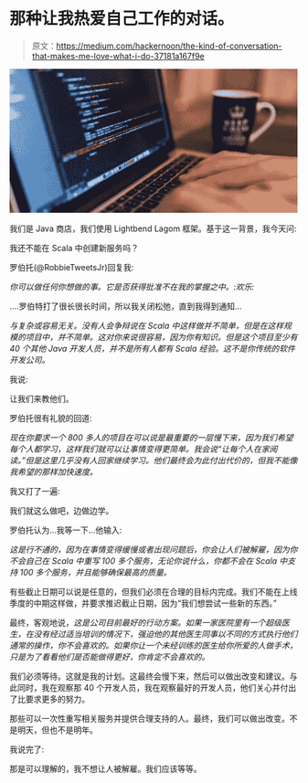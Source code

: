 # 那种让我热爱自己工作的对话。

> 原文：<https://medium.com/hackernoon/the-kind-of-conversation-that-makes-me-love-what-i-do-37181a167f9e>

![](img/506fa9e154e23e78fecbadfe2091bbd3.png)

我们是 Java 商店，我们使用 Lightbend Lagom 框架。基于这一背景，我今天问:

我还不能在 Scala 中创建新服务吗？

罗伯托(@RobbieTweetsJr)回复我:

*你可以做任何你想做的事。它是否获得批准不在我的掌握之中。:欢乐:*

….罗伯特打了很长很长时间，所以我关闭松弛，直到我得到通知…

*与复杂或容易无关。没有人会争辩说在 Scala 中这样做并不简单，但是在这样规模的项目中，并不简单。这对你来说很容易，因为你有知识。但是这个项目至少有 40 个其他 Java 开发人员，并不是所有人都有 Scala 经验。这不是你传统的软件开发公司。*

我说:

让我们来教他们。

罗伯托很有礼貌的回道:

*现在你要求一个 800 多人的项目在可以说是最重要的一层慢下来，因为我们希望每个人都学习，这样我们就可以让事情变得更简单。我会说“让每个人在家阅读。”但是这里几乎没有人回家继续学习。他们最终会为此付出代价的，但我不能像我希望的那样加快速度。*

我又打了一遍:

我们就这么做吧，边做边学。

罗伯托认为…我等一下…他输入:

*这是行不通的，因为在事情变得缓慢或者出现问题后，你会让人们被解雇，因为你不会自己在 Scala 中重写 100 多个服务，无论你说什么，你都不会在 Scala 中支持 100 多个服务，并且能够确保最高的质量。*

有些截止日期可以说是任意的，但我们必须在合理的目标内完成。我们不能在上线季度的中期这样做，并要求推迟截止日期，因为“我们想尝试一些新的东西。”

最终，客观地说，*这是公司目前最好的行动方案。如果一家医院里有一个超级医生，在没有经过适当培训的情况下，强迫他的其他医生同事以不同的方式执行他们通常的操作，你不会喜欢的。如果你让一个未经训练的医生给你所爱的人做手术，只是为了看看他们是否能做得更好，你肯定不会喜欢的。*

我们必须等待。这就是我的计划。这最终会慢下来，然后可以做出改变和建议。与此同时，我在观察那 40 个开发人员，我在观察最好的开发人员，他们关心并付出了比要求更多的努力。

那些可以一次性重写相关服务并提供合理支持的人。最终，我们可以做出改变。不是明天，但也不是明年。

我说完了:

那是可以理解的，我不想让人被解雇。我们应该等等。